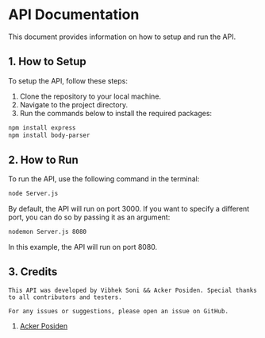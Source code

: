# API Documentation

This document provides information on how to setup and run the API.

## 1. How to Setup

To setup the API, follow these steps:

1. Clone the repository to your local machine.
2. Navigate to the project directory.
3. Run the commands below to install the required packages:

```bash
npm install express
npm install body-parser
```

## 2. How to Run

To run the API, use the following command in the terminal:

```bash
node Server.js
```

By default, the API will run on port 3000. If you want to specify a different port, you can do so by passing it as an argument:

```bash
nodemon Server.js 8080
```

In this example, the API will run on port 8080.

## 3. Credits
```
This API was developed by Vibhek Soni && Acker Posiden. Special thanks to all contributors and testers.

For any issues or suggestions, please open an issue on GitHub.
```
1. <a href="https://github.com/dev17V">Acker Posiden</a>
